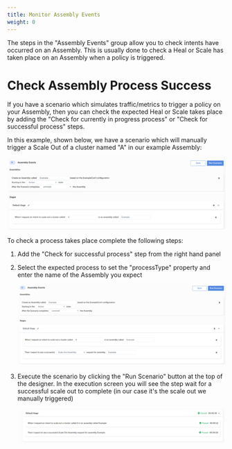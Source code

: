 ```yaml
---
title: Monitor Assembly Events
weight: 0
---
```


The steps in the "Assembly Events" group allow you to check intents have occurred on an Assembly. This is usually done to check a Heal or Scale has taken place on an Assembly when a policy is triggered. 

# Check Assembly Process Success

If you have a scenario which simulates traffic/metrics to trigger a policy on your Assembly, then you can check the expected Heal or Scale takes place by adding the "Check for currently in progress process" or "Check for successful process" steps.

In this example, shown below, we have a scenario which will manually trigger a Scale Out of a cluster named "A" in our example Assembly:

![Base Scenario](/images/user-guides/behaviour-testing/designing-scenarios/assembly-events/base-scenario.png "Base Scenario")

To check a process takes place complete the following steps:

1. Add the "Check for successful process" step from the right hand panel

2. Select the expected process to set the "processType" property and enter the name of the Assembly you expect

    ![Expect Scale Out](/images/user-guides/behaviour-testing/designing-scenarios/assembly-events/expect-scale-out.png "Expect Scale Out")

3. Execute the scenario by clicking the "Run Scenario" button at the top of the designer. In the execution screen you will see the step wait for a successful scale out to complete (in our case it's the scale out we manually triggered)

    ![Execution Expect Scale Out](/images/user-guides/behaviour-testing/designing-scenarios/assembly-events/exec-expect-scale-out.png "Execution Expect Scale Out")



